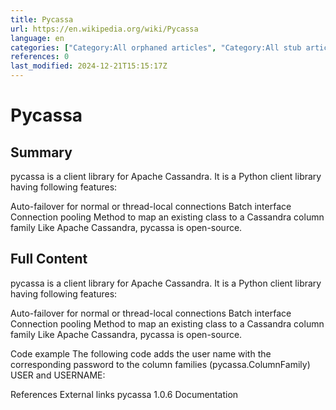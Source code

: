 ```yaml
---
title: Pycassa
url: https://en.wikipedia.org/wiki/Pycassa
language: en
categories: ["Category:All orphaned articles", "Category:All stub articles", "Category:Articles with example Python (programming language) code", "Category:Computer library stubs", "Category:Distributed computing", "Category:Orphaned articles from March 2024"]
references: 0
last_modified: 2024-12-21T15:15:17Z
---
```


# Pycassa

## Summary

pycassa is a client library for Apache Cassandra.
It is a Python client library having following features:

Auto-failover for normal or thread-local connections
Batch interface
Connection pooling
Method to map an existing class to a Cassandra column family
Like Apache Cassandra, pycassa is open-source.

## Full Content

pycassa is a client library for Apache Cassandra.
It is a Python client library having following features:

Auto-failover for normal or thread-local connections
Batch interface
Connection pooling
Method to map an existing class to a Cassandra column family
Like Apache Cassandra, pycassa is open-source.

Code example
The following code adds the user name with the corresponding password to the column families (pycassa.ColumnFamily) USER and USERNAME:

References
External links
pycassa 1.0.6 Documentation
